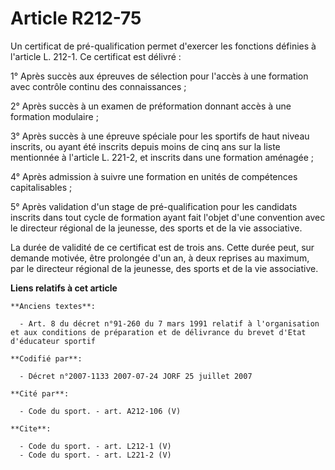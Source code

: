 # Article R212-75

Un certificat de pré-qualification permet d'exercer les fonctions définies à l'article L. 212-1. Ce certificat est délivré : 

1° Après succès aux épreuves de sélection pour l'accès à une formation avec contrôle continu des connaissances ; 

2° Après succès à un examen de préformation donnant accès à une formation modulaire ; 

3° Après succès à une épreuve spéciale pour les sportifs de haut niveau inscrits, ou ayant été inscrits depuis moins de cinq
ans sur la liste mentionnée à l'article L. 221-2, et inscrits dans une formation aménagée ; 

4° Après admission à suivre une formation en unités de compétences capitalisables ; 

5° Après validation d'un stage de pré-qualification pour les candidats inscrits dans tout cycle de formation ayant fait
l'objet d'une convention avec le directeur régional de la jeunesse, des sports et de la vie associative. 

La durée de validité de ce certificat est de trois ans. Cette durée peut, sur demande motivée, être prolongée d'un an, à deux
reprises au maximum, par le directeur régional de la jeunesse, des sports et de la vie associative.

**Liens relatifs à cet article**

	**Anciens textes**:

	  - Art. 8 du décret n°91-260 du 7 mars 1991 relatif à l'organisation et aux conditions de préparation et de délivrance du brevet d'Etat d'éducateur sportif

	**Codifié par**:

	  - Décret n°2007-1133 2007-07-24 JORF 25 juillet 2007

	**Cité par**:

	  - Code du sport. - art. A212-106 (V)

	**Cite**:

	  - Code du sport. - art. L212-1 (V)
	  - Code du sport. - art. L221-2 (V)
